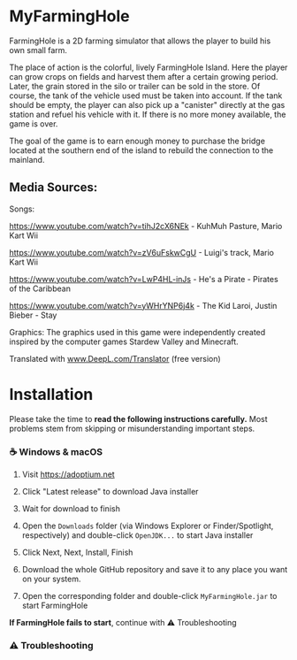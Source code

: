 # MyFarmingHole

FarmingHole is a 2D farming simulator that allows the player to build his own small farm.

The place of action is the colorful, lively FarmingHole Island. Here the player can grow crops on fields and harvest them after a certain growing period. Later, the grain stored in the silo or trailer can be sold in the store. Of course, the tank of the vehicle used must be taken into account. If the tank should be empty, the player can also pick up a "canister" directly at the gas station and refuel his vehicle with it. If there is no more money available, the game is over.

The goal of the game is to earn enough money to purchase the bridge located at the southern end of the island to rebuild the connection to the mainland.

## Media Sources:

Songs:

https://www.youtube.com/watch?v=tihJ2cX6NEk - KuhMuh Pasture, Mario Kart Wii

https://www.youtube.com/watch?v=zV6uFskwCgU - Luigi's track, Mario Kart Wii

https://www.youtube.com/watch?v=LwP4HL-inJs - He's a Pirate - Pirates of the Caribbean

https://www.youtube.com/watch?v=yWHrYNP6j4k - The Kid Laroi, Justin Bieber - Stay


Graphics: 
The graphics used in this game were independently created inspired by the computer games Stardew Valley and Minecraft.

Translated with www.DeepL.com/Translator (free version)

# Installation

Please take the time to **read the following instructions carefully.**
Most problems stem from skipping or misunderstanding important steps.

### ☕ Windows & macOS

1. Visit https://adoptium.net

2. Click "Latest release" to download Java installer

3. Wait for download to finish

4. Open the `Downloads` folder (via Windows Explorer or Finder/Spotlight, respectively) and double-click `OpenJDK...` to start Java installer

5. Click Next, Next, Install, Finish

6. Download the whole GitHub repository and save it to any place you want on your system.

7. Open the corresponding folder and double-click `MyFarmingHole.jar` to start FarmingHole

**If FarmingHole fails to start**, continue with ⚠️ Troubleshooting 

### ⚠️ Troubleshooting


